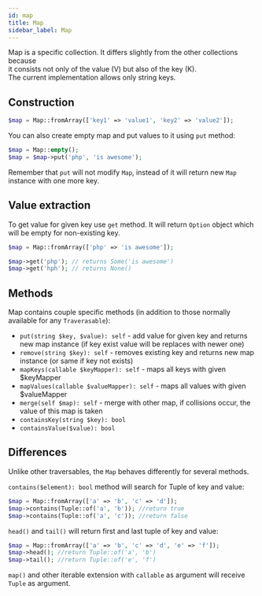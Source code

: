 ```yaml
---
id: map
title: Map
sidebar_label: Map
---
```


Map is a specific collection. It differs slightly from the other collections because  
it consists not only of the value (V) but also of the key (K).  
The current implementation allows only string keys.

## Construction

```php
$map = Map::fromArray(['key1' => 'value1', 'key2' => 'value2']);
```

You can also create empty map and put values to it using `put` method:

```php
$map = Map::empty();
$map = $map->put('php', 'is awesome');
```

Remember that `put` will not modify `Map`, instead of it will return new `Map` instance with one more key.

## Value extraction

To get value for given key use `get` method. It will return `Option` object which will be empty for non-existing key.

```php
$map = Map::fromArray(['php' => 'is awesome']);

$map->get('php'); // returns Some('is awesome')
$map->get('hph'); // returns None()
```

## Methods

Map contains couple specific methods (in addition to those normally available for any `Traverasable`):

- `put(string $key, $value): self` - add value for given key and returns new map instance (if key exist value will be replaces with newer one)
- `remove(string $key): self` - removes existing key and returns new map instance (or same if key not exists)
- `mapKeys(callable $keyMapper): self` - maps all keys with given $keyMapper
- `mapValues(callable $valueMapper): self` - maps all values with given $valueMapper
- `merge(self $map): self` - merge with other map, if collisions occur, the value of this map is taken
- `containsKey(string $key): bool`
- `containsValue($value): bool`

## Differences

Unlike other traversables, the `Map` behaves differently for several methods.

`contains($element): bool` method will search for Tuple of key and value:

```php
$map = Map::fromArray(['a' => 'b', 'c' => 'd']);
$map->contains(Tuple::of('a', 'b')); //return true
$map->contains(Tuple::of('a', 'c')); //return false
```

`head()` and `tail()` will return first and last tuple of key and value:

```php
$map = Map::fromArray(['a' => 'b', 'c' => 'd', 'e' => 'f']);
$map->head(); //return Tuple::of('a', 'b')
$map->tail(); //return Tuple::of('e', 'f')
```

`map()` and other iterable extension with `callable` as argument will receive `Tuple` as argument.
